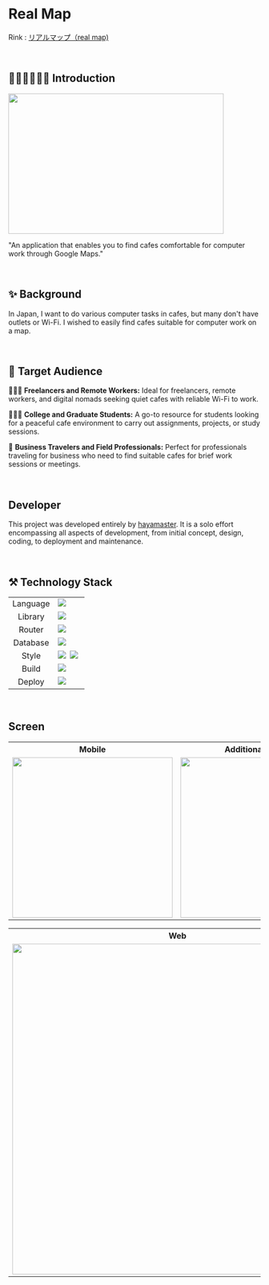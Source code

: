 # Real Map

Rink : [リアルマップ（real map)](https://realmap.molu24.com/)

<br/>

## 🧑🏻‍💻👩🏻‍💻 Introduction

<img src="https://github.com/hayamaster/real-map/assets/88622675/edfa98ed-65ad-4b47-b9aa-aef0e58d88ee" width="430px" height="280px"/>

"An application that enables you to find cafes comfortable for computer work through Google Maps."

<br/>

## ✨ Background

In Japan, I want to do various computer tasks in cafes, but many don't have outlets or Wi-Fi. I wished to easily find cafes suitable for computer work on a map.

<br/>

## 🎯 Target Audience

🧑🏻‍💻 **Freelancers and Remote Workers:**
Ideal for freelancers, remote workers, and digital nomads seeking quiet cafes with reliable Wi-Fi to work.

🧑🏻‍🎓 **College and Graduate Students:**
A go-to resource for students looking for a peaceful cafe environment to carry out assignments, projects, or study sessions.

💼 **Business Travelers and Field Professionals:**
Perfect for professionals traveling for business who need to find suitable cafes for brief work sessions or meetings.

<br/>

## Developer

This project was developed entirely by <a href="https://github.com/hayamaster">hayamaster</a>. It is a solo effort encompassing all aspects of development, from initial concept, design, coding, to deployment and maintenance.

<br/>

## ⚒️ Technology Stack

<table>
<tr>
 <td align="center">Language</td>
 <td>
  <img src="https://img.shields.io/badge/Typescript-3178c6?style=for-the-badge&logo=TypeScript&logoColor=ffffff"/>&nbsp
 </td>
</tr>
<tr>
 <td align="center">Library</td>
 <td>
  <img src="https://img.shields.io/badge/React-61DAFB?style=for-the-badge&logo=React&logoColor=ffffff"/>&nbsp
 </td>
</tr>
<tr>
 <td align="center">Router</td>
 <td>
  <img src="https://img.shields.io/badge/React Router-CA4245?style=for-the-badge&logo=ReactRouter&logoColor=ffffff"/>&nbsp
 </td>
</tr>
<tr>
 <td align="center">Database</td>
 <td>
  <img src="https://img.shields.io/badge/Supabase-3FCF8E?style=for-the-badge&logo=Supabase&logoColor=white"/>&nbsp
</tr>
<tr>
 <td align="center">Style</td>
 <td>
  <img src="https://img.shields.io/badge/Tailwind CSS-06b6d4?style=for-the-badge&logo=TailwindCSS&logoColor=white"/>&nbsp
  <img src="https://img.shields.io/badge/daisyui-5A0EF8?style=for-the-badge&logo=daisyui&logoColor=white"/>&nbsp
</tr>
<tr>
 <td align="center">Build</td>
 <td>
    <img src="https://img.shields.io/badge/Vite-646cff?style=for-the-badge&logo=Vite&logoColor=white"/>&nbsp
</tr>
<tr>
 <td align="center">Deploy</td>
 <td>
    <img src="https://img.shields.io/badge/Vercel-000000?style=for-the-badge&logo=Vercel&logoColor=white"/>&nbsp
</tr>
</table>

<br/>

## Screen

<table>
  <tr>
    <th style="text-align: center;">Mobile</th>
    <th style="text-align: center;">Additional request</th>
  </tr>
  <tr>
    <td style="text-align: center;"><img src="https://github.com/hayamaster/real-map/assets/88622675/4594e4e2-7c57-4d09-a471-7e9be3e20167" width="320px" /></td>
    <td style="text-align: center;"><img src="https://github.com/hayamaster/real-map/assets/88622675/305c201c-1d2a-486f-bbe0-107d6ee22661" width="320px" /></td>
  </tr>
</table>
<table>
 <tr>
    <th style="text-align: center;">Web</th>
  </tr>
  <tr>
    <td style="text-align: center;"><img src="https://github.com/hayamaster/real-map/assets/88622675/4e2adb09-9d30-4498-a398-6483a808d404" width="660px" /></td>
  </tr>
</table>
